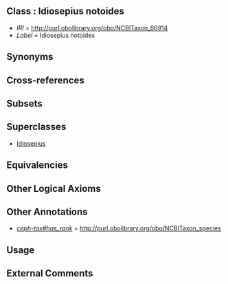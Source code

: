 
## Class : Idiosepius notoides

 * *IRI* = http://purl.obolibrary.org/obo/NCBITaxon_66914
 * *Label* = Idiosepius notoides

## Synonyms


## Cross-references


## Subsets


## Superclasses

 * [Idiosepius](../../NCBITaxon/80/NCBITaxon_55280.md)

## Equivalencies


## Other Logical Axioms


## Other Annotations

 * *[ceph-tax#has_rank](../../ceph-tax#has/nk/ceph-tax#has_rank.md)* = http://purl.obolibrary.org/obo/NCBITaxon_species

## Usage


## External Comments

